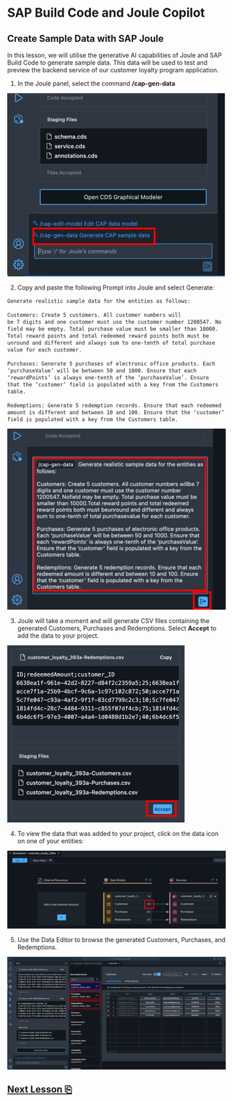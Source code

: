 # SAP Build Code and Joule Copilot

## Create Sample Data with SAP Joule

In this lesson, we will utilise the generative AI capabilities of Joule
and SAP Build Code to generate sample data. This data will be used to
test and preview the backend service of our customer loyalty program
application.

1. In the Joule panel, select the command **/cap-gen-data**

<img src="images/image1a.jpg" />

2. Copy and paste the following Prompt into Joule and select Generate:

```
Generate realistic sample data for the entities as follows:

Customers: Create 5 customers. All customer numbers will
be 7 digits and one customer must use the customer number 1200547. No
field may be empty. Total purchase value must be smaller than 10000.
Total reward points and total redeemed reward points both must be
unround and different and always sum to one-tenth of total purchase
value for each customer.

Purchases: Generate 5 purchases of electronic office products. Each 
‘purchaseValue’ will be between 50 and 1000. Ensure that each 
‘rewardPoints’ is always one-tenth of the ‘purchaseValue’. Ensure 
that the ‘customer’ field is populated with a key from the Customers table.

Redemptions: Generate 5 redemption records. Ensure that each redeemed 
amount is different and between 10 and 100. Ensure that the ‘customer’ 
field is populated with a key from the Customers table.
```

<img src="images/image2a.jpg" />

3. Joule will take a moment and will generate CSV files containing the generated Customers, Purchases and Redemptions. Select **Accept** to add the data to your project.

<img src="images/image3a.jpg" />

4. To view the data that was added to your project, click on the data icon on one of your entities:

<img src="images/image4a.jpg" />

5. Use the Data Editor to browse the generated Customers, Purchases, and Redemptions.

<img src="images/image5a.jpg" />

## [Next Lesson ⎘](../ex1.4/)